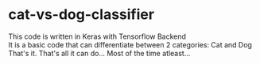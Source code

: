 # cat-vs-dog-classifier

This code is written in Keras with Tensorflow Backend<br/>
It is a basic code that can differentiate between 2 categories: Cat and Dog<br/>
That's it. That's all it can do... Most of the time atleast...
